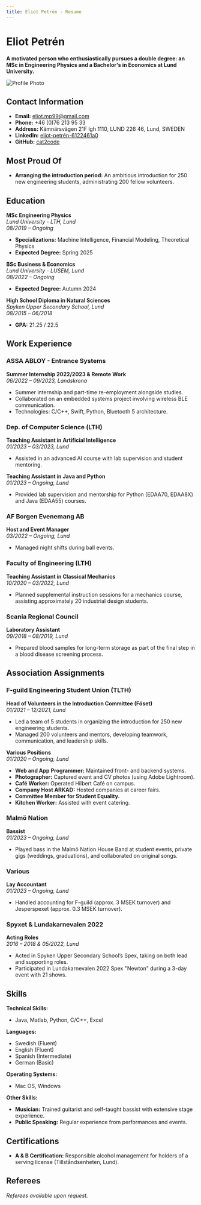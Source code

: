 ```yaml
---
title: Eliot Petrén - Resume
---
```


# Eliot Petrén

**A motivated person who enthusiastically pursues a double degree: an MSc in Engineering Physics and a Bachelor's in Economics at Lund University.**

![Profile Photo](cv_Eliot_overleaf.png)

## Contact Information
- **Email:** [eliot.mp99@gmail.com](mailto:eliot.mp99@gmail.com)
- **Phone:** +46 (0)76 213 95 33
- **Address:** Kämnärsvägen 21F lgh 1110, LUND 226 46, Lund, SWEDEN
- **LinkedIn:** [eliot-petrén-6122461a0](https://linkedin.com/in/eliot-petr%C3%A9n-6122461a0)
- **GitHub:** [cat2code](https://github.com/cat2code)

## Most Proud Of
- **Arranging the introduction period:** An ambitious introduction for 250 new engineering students, administrating 200 fellow volunteers.

## Education

**MSc Engineering Physics**  
*Lund University - LTH, Lund*  
_08/2019 – Ongoing_  
- **Specializations:** Machine Intelligence, Financial Modeling, Theoretical Physics  
- **Expected Degree:** Spring 2025

**BSc Business & Economics**  
*Lund University - LUSEM, Lund*  
_08/2022 – Ongoing_  
- **Expected Degree:** Autumn 2024

**High School Diploma in Natural Sciences**  
*Spyken Upper Secondary School, Lund*  
_08/2015 – 06/2018_  
- **GPA:** 21.25 / 22.5

## Work Experience

### ASSA ABLOY - Entrance Systems
**Summer Internship 2022/2023 & Remote Work**  
_06/2022 – 09/2023, Landskrona_  
- Summer internship and part-time re-employment alongside studies.
- Collaborated on an embedded systems project involving wireless BLE communication.
- Technologies: C/C++, Swift, Python, Bluetooth 5 architecture.

### Dep. of Computer Science (LTH)
**Teaching Assistant in Artificial Intelligence**  
_01/2023 – 03/2023, Lund_  
- Assisted in an advanced AI course with lab supervision and student mentoring.

**Teaching Assistant in Java and Python**  
_01/2023 – Ongoing, Lund_  
- Provided lab supervision and mentorship for Python (EDAA70, EDAA8X) and Java (EDAA55) courses.

### AF Borgen Evenemang AB
**Host and Event Manager**  
_03/2022 – Ongoing, Lund_  
- Managed night shifts during ball events.

### Faculty of Engineering (LTH)
**Teaching Assistant in Classical Mechanics**  
_10/2020 – 03/2022, Lund_  
- Planned supplemental instruction sessions for a mechanics course, assisting approximately 20 industrial design students.

### Scania Regional Council
**Laboratory Assistant**  
_09/2018 – 08/2019, Lund_  
- Prepared blood samples for long-term storage as part of the final step in a blood disease screening process.

## Association Assignments

### F-guild Engineering Student Union (TLTH)
**Head of Volunteers in the Introduction Committee (Föset)**  
_01/2021 – 12/2021, Lund_  
- Led a team of 5 students in organizing the introduction for 250 new engineering students.
- Managed 200 volunteers and mentors, developing teamwork, communication, and leadership skills.

**Various Positions**  
_01/2020 – Ongoing, Lund_  
- **Web and App Programmer:** Maintained front- and backend systems.  
- **Photographer:** Captured event and CV photos (using Adobe Lightroom).  
- **Café Worker:** Operated Hilbert Café on campus.  
- **Company Host ARKAD:** Hosted companies at career fairs.  
- **Committee Member for Student Equality.**  
- **Kitchen Worker:** Assisted with event catering.

### Malmö Nation
**Bassist**  
_01/2023 – Ongoing, Lund_  
- Played bass in the Malmö Nation House Band at student events, private gigs (weddings, graduations), and collaborated on original songs.

### Various
**Lay Accountant**  
_01/2023 – Ongoing, Lund_  
- Handled accounting for F-guild (approx. 3 MSEK turnover) and Jesperspexet (approx. 0.3 MSEK turnover).

### Spyxet & Lundakarnevalen 2022
**Acting Roles**  
_2016 – 2018 & 05/2022, Lund_  
- Acted in Spyken Upper Secondary School’s Spex, taking on both lead and supporting roles.
- Participated in Lundakarnevalen 2022 Spex "Newton" during a 3-day event with 21 shows.

## Skills

**Technical Skills:**  
- Java, Matlab, Python, C/C++, Excel

**Languages:**  
- Swedish (Fluent)  
- English (Fluent)  
- Spanish (Intermediate)  
- German (Basic)

**Operating Systems:**  
- Mac OS, Windows

**Other Skills:**  
- **Musician:** Trained guitarist and self-taught bassist with extensive stage experience.
- **Public Speaking:** Regular experience from performances and events.

## Certifications
- **A & B Certification:** Responsible alcohol management for holders of a serving license (Tillståndsenheten, Lund).

## Referees
_Referees available upon request._

